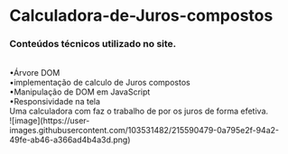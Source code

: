 # Calculadora-de-Juros-compostos
<h3>Conteúdos técnicos utilizado no site.</h3><br>
&bull;Árvore DOM<br>
&bull;implementação de calculo de Juros compostos<br>
&bull;Manipulação de DOM em JavaScript<br>
&bull;Responsividade na tela<br>
Uma calculadora com faz o trabalho de por os juros de forma efetiva.<br>
![image](https://user-images.githubusercontent.com/103531482/215590479-0a795e2f-94a2-49fe-ab46-a366ad4b4a3d.png)
